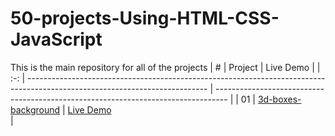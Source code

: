 # 50-projects-Using-HTML-CSS-JavaScript


This is the main repository for all of the projects
|  #  | Project                                                                                                                     | Live Demo                                                                         |
| :-: | --------------------------------------------------------------------------------------------------------------------------- | --------------------------------------------------------------------------------- |
| 01  | [3d-boxes-background](3d-boxes-background/index.html)                             | [Live Demo](https://sonaliphayde12.github.io/50-projects-Using-HTML-CSS-JS/3d-boxes-background/index.html)      
           |

